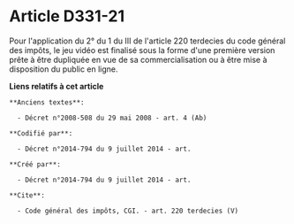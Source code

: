 # Article D331-21

Pour l'application du 2° du 1 du III de l'article 220 terdecies du code général des impôts, le jeu vidéo est finalisé sous la
forme d'une première version prête à être dupliquée en vue de sa commercialisation ou à être mise à disposition du public en
ligne.

**Liens relatifs à cet article**

	**Anciens textes**:

	  - Décret n°2008-508 du 29 mai 2008 - art. 4 (Ab)

	**Codifié par**:

	  - Décret n°2014-794 du 9 juillet 2014 - art.

	**Créé par**:

	  - Décret n°2014-794 du 9 juillet 2014 - art.

	**Cite**:

	  - Code général des impôts, CGI. - art. 220 terdecies (V)

